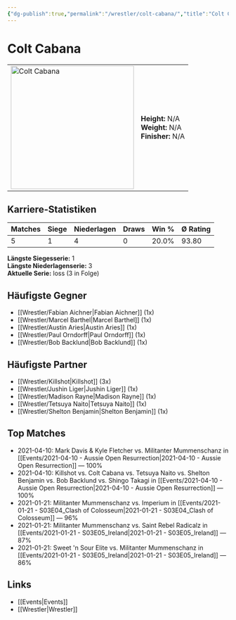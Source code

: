 ```yaml
---
{"dg-publish":true,"permalink":"/wrestler/colt-cabana/","title":"Colt Cabana","tags":["wrestler"],"noteIcon":""}
---
```



# Colt Cabana

<table>
        <tr>
        <td><img src="https://github.com/CptSpaulding1980/choke-slam-wrestling/releases/download/images/Colt_Cabana.png" width="280" alt="Colt Cabana"></td>
        <td>
        <b>Height:</b> N/A<br>
        <b>Weight:</b> N/A<br>
        <b>Finisher:</b> N/A<br>
        </td>
        </tr>
        </table>
        
## Karriere-Statistiken

| Matches | Siege | Niederlagen | Draws | Win % | Ø Rating |
|---------|-------|-------------|-------|-------|-----------|
| 5 | 1 | 4 | 0 | 20.0% | 93.80 |

**Längste Siegesserie:** 1<br>**Längste Niederlagenserie:** 3<br>**Aktuelle Serie:** loss (3 in Folge)


## Häufigste Gegner
- [[Wrestler/Fabian Aichner\|Fabian Aichner]] (1x)
- [[Wrestler/Marcel Barthel\|Marcel Barthel]] (1x)
- [[Wrestler/Austin Aries\|Austin Aries]] (1x)
- [[Wrestler/Paul Orndorff\|Paul Orndorff]] (1x)
- [[Wrestler/Bob Backlund\|Bob Backlund]] (1x)

## Häufigste Partner
- [[Wrestler/Killshot\|Killshot]] (3x)
- [[Wrestler/Jushin Liger\|Jushin Liger]] (1x)
- [[Wrestler/Madison Rayne\|Madison Rayne]] (1x)
- [[Wrestler/Tetsuya Naito\|Tetsuya Naito]] (1x)
- [[Wrestler/Shelton Benjamin\|Shelton Benjamin]] (1x)

## Top Matches
- 2021-04-10: Mark Davis & Kyle Fletcher vs. Militanter Mummenschanz in [[Events/2021-04-10 - Aussie Open Resurrection\|2021-04-10 - Aussie Open Resurrection]] — 100%
- 2021-04-10: Killshot vs. Colt Cabana vs. Tetsuya Naito vs. Shelton Benjamin vs. Bob Backlund vs. Shingo Takagi in [[Events/2021-04-10 - Aussie Open Resurrection\|2021-04-10 - Aussie Open Resurrection]] — 100%
- 2021-01-21: Militanter Mummenschanz vs. Imperium in [[Events/2021-01-21 - S03E04_Clash of Colosseum\|2021-01-21 - S03E04_Clash of Colosseum]] — 96%
- 2021-01-21: Militanter Mummenschanz vs. Saint Rebel Radicalz in [[Events/2021-01-21 - S03E05_Ireland\|2021-01-21 - S03E05_Ireland]] — 87%
- 2021-01-21: Sweet 'n Sour Elite vs. Militanter Mummenschanz in [[Events/2021-01-21 - S03E05_Ireland\|2021-01-21 - S03E05_Ireland]] — 86%

## Links
- [[Events\|Events]]
- [[Wrestler\|Wrestler]]

